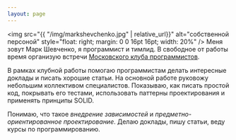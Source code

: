 ```yaml
---
layout: page
---
```


<img src="{{ "/img/markshevchenko.jpg" | relative_url}}" alt="собственной персоной" style="float: right; margin: 0 0 16pt 16pt; width: 20%" />
Меня зовут Марк Шевченко, я программист и тимлид. В свободное от работы время организую встречи
[Московского клуба программистов](http://prog.msk.ru).

В рамках клубной работы помогаю программистам делать интересные доклады и писать хорошие статьи.
На основной работе руковожу небольшим коллективом специалистов. Показываю, как писать простой код, покрывать его тестами,
использовать паттерны проектирования и применять принципы SOLID.

Понимаю, что такое *внедрение зависимостей* и *предметно-ориентированное проектирование*. Делаю доклады, пишу статьи,
веду курсы по программированию.